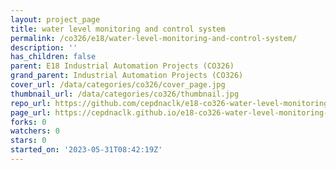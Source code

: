 ```yaml
---
layout: project_page
title: water level monitoring and control system
permalink: /co326/e18/water-level-monitoring-and-control-system/
description: ''
has_children: false
parent: E18 Industrial Automation Projects (CO326)
grand_parent: Industrial Automation Projects (CO326)
cover_url: /data/categories/co326/cover_page.jpg
thumbnail_url: /data/categories/co326/thumbnail.jpg
repo_url: https://github.com/cepdnaclk/e18-co326-water-level-monitoring-and-control-system
page_url: https://cepdnaclk.github.io/e18-co326-water-level-monitoring-and-control-system
forks: 0
watchers: 0
stars: 0
started_on: '2023-05-31T08:42:19Z'
---
```


